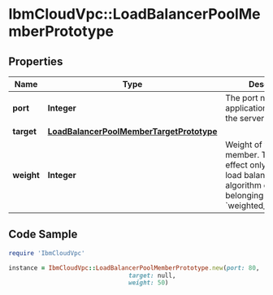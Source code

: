 # IbmCloudVpc::LoadBalancerPoolMemberPrototype

## Properties

Name | Type | Description | Notes
------------ | ------------- | ------------- | -------------
**port** | **Integer** | The port number of the application running in the server member. | 
**target** | [**LoadBalancerPoolMemberTargetPrototype**](LoadBalancerPoolMemberTargetPrototype.md) |  | 
**weight** | **Integer** | Weight of the server member. This takes effect only when the load balancing algorithm of its belonging pool is &#x60;weighted_round_robin&#x60;. | [optional] 

## Code Sample

```ruby
require 'IbmCloudVpc'

instance = IbmCloudVpc::LoadBalancerPoolMemberPrototype.new(port: 80,
                                 target: null,
                                 weight: 50)
```


